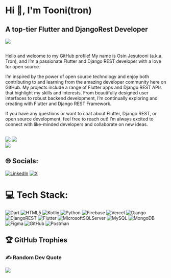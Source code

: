 # Hi 👋, I'm Tooni(tron)
## A top-tier Flutter and DjangoRest Developer


![](https://github-profile-trophy.vercel.app/?username=toonimike&theme=radical&no-frame=false&no-bg=true&margin-w=4)

##
Hello and welcome to my GitHub profile! My name is Osin Jesutooni (a.k.a. Tron), and I’m a passionate Flutter and Django REST developer with a love for open source.

I’m inspired by the power of open source technology and enjoy both contributing to and learning from the amazing developer community here on GitHub. My projects include a range of Flutter apps and Django REST APIs that highlight my skills and interests. From beautifully designed user interfaces to robust backend development, I’m continually exploring and creating with Flutter and Django REST Framework.

If you have any questions or want to chat about Flutter, Django REST, or open source development, feel free to reach out! I’m always excited to connect with like-minded developers and collaborate on new ideas.
##
![](https://github-readme-stats.vercel.app/api?username=toonimike&theme=dark&hide_border=false&include_all_commits=false&count_private=false)
![](https://github-readme-streak-stats.herokuapp.com/?user=toonimike&theme=dark&hide_border=false)<br/>
![](https://github-readme-stats.vercel.app/api/top-langs/?username=toonimike&theme=dark&hide_border=false&include_all_commits=false&count_private=false&layout=compact)

## 🌐 Socials:
[![LinkedIn](https://img.shields.io/badge/LinkedIn-%230077B5.svg?logo=linkedin&logoColor=white)](https://www.linkedin.com/in/tooni-mike-38a80a290/) [![X](https://img.shields.io/badge/X-black.svg?logo=X&logoColor=white)](https://x.com/toonimike) 

# 💻 Tech Stack:
![Dart](https://img.shields.io/badge/dart-%230175C2.svg?style=for-the-badge&logo=dart&logoColor=white) ![HTML5](https://img.shields.io/badge/html5-%23E34F26.svg?style=for-the-badge&logo=html5&logoColor=white) ![Kotlin](https://img.shields.io/badge/kotlin-%237F52FF.svg?style=for-the-badge&logo=kotlin&logoColor=white) ![Python](https://img.shields.io/badge/python-3670A0?style=for-the-badge&logo=python&logoColor=ffdd54) ![Firebase](https://img.shields.io/badge/firebase-%23039BE5.svg?style=for-the-badge&logo=firebase) ![Vercel](https://img.shields.io/badge/vercel-%23000000.svg?style=for-the-badge&logo=vercel&logoColor=white) ![Django](https://img.shields.io/badge/django-%23092E20.svg?style=for-the-badge&logo=django&logoColor=white) ![DjangoREST](https://img.shields.io/badge/DJANGO-REST-ff1709?style=for-the-badge&logo=django&logoColor=white&color=ff1709&labelColor=gray) ![Flutter](https://img.shields.io/badge/Flutter-%2302569B.svg?style=for-the-badge&logo=Flutter&logoColor=white) ![MicrosoftSQLServer](https://img.shields.io/badge/Microsoft%20SQL%20Server-CC2927?style=for-the-badge&logo=microsoft%20sql%20server&logoColor=white) ![MySQL](https://img.shields.io/badge/mysql-4479A1.svg?style=for-the-badge&logo=mysql&logoColor=white) ![MongoDB](https://img.shields.io/badge/MongoDB-%234ea94b.svg?style=for-the-badge&logo=mongodb&logoColor=white) ![Figma](https://img.shields.io/badge/figma-%23F24E1E.svg?style=for-the-badge&logo=figma&logoColor=white) ![GitHub](https://img.shields.io/badge/github-%23121011.svg?style=for-the-badge&logo=github&logoColor=white) ![Postman](https://img.shields.io/badge/Postman-FF6C37?style=for-the-badge&logo=postman&logoColor=white)


## 🏆 GitHub Trophies


### ✍️ Random Dev Quote
![](https://quotes-github-readme.vercel.app/api?type=horizontal&theme=radical)

<!-- Proudly created with GPRM ( https://gprm.itsvg.in ) -->

